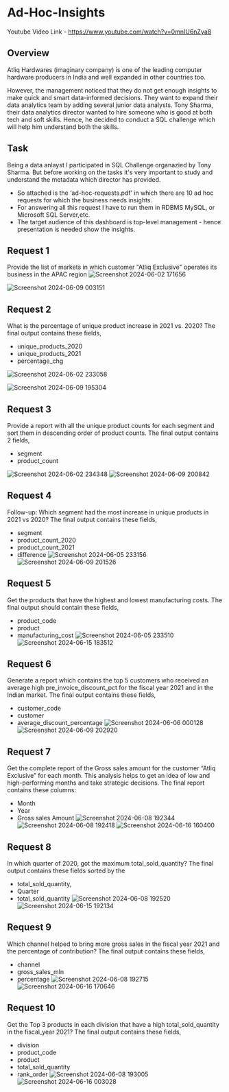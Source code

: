# Ad-Hoc-Insights

Youtube Video Link - https://www.youtube.com/watch?v=0mnIU6nZya8
## Overview
Atliq Hardwares (imaginary company) is one of the leading computer hardware producers in India and well expanded in other countries too.

However, the management noticed that they do not get enough insights to make quick and smart data-informed decisions. They want to expand their data analytics team by adding several junior data analysts. Tony Sharma, their data analytics director wanted to hire someone who is good at both tech and soft skills. Hence, he decided to conduct a SQL challenge which will help him understand both the skills.

## Task

Being a data anlayst I participated in SQL Challenge organazied by Tony Sharma. But before working on the tasks it's very important to study and understand the metadata which director has provided.
- So attached is the ‘ad-hoc-requests.pdf’ in which there are 10 ad hoc requests for which the business needs insights.
- For answering all this request I have to run them in RDBMS MySQL, or Microsoft SQL Server,etc.
- The target audience of this dashboard is top-level management - hence presentation is needed show the insights.

## Request 1

Provide the list of markets in which customer "Atliq Exclusive" operates its business in the APAC region
![Screenshot 2024-06-02 171656](https://github.com/TanmayTheAnalyst/Ad-Hoc-Insights/assets/153390240/de273d5f-b793-45a6-815d-c006cdbb5669)

![Screenshot 2024-06-09 003151](https://github.com/TanmayTheAnalyst/Ad-Hoc-Insights/assets/153390240/c7025ac6-e2ce-4c6a-9f62-938ebdd7f367)


## Request 2

What is the percentage of unique product increase in 2021 vs. 2020? The final output contains these fields,
- unique_products_2020
- unique_products_2021
- percentage_chg

![Screenshot 2024-06-02 233058](https://github.com/TanmayTheAnalyst/Ad-Hoc-Insights/assets/153390240/e1fafab0-c403-475e-8256-6c6d33d8a716)

![Screenshot 2024-06-09 195304](https://github.com/TanmayTheAnalyst/Ad-Hoc-Insights/assets/153390240/9722f95b-8e9e-49e4-a889-7c0687fc8edb)


## Request 3

Provide a report with all the unique product counts for each segment and sort them in descending order of product counts. The final output contains 2 fields,
- segment
- product_count

![Screenshot 2024-06-02 234348](https://github.com/TanmayTheAnalyst/Ad-Hoc-Insights/assets/153390240/f0b12882-bff1-4c0a-ab3e-dd92dc96d016)
![Screenshot 2024-06-09 200842](https://github.com/TanmayTheAnalyst/Ad-Hoc-Insights/assets/153390240/2e8ba6f1-2f0a-4aaa-aa2c-38fc7bd15518)


## Request 4

Follow-up: Which segment had the most increase in unique products in 2021 vs 2020? The final output contains these fields,
- segment
- product_count_2020
- product_count_2021
- difference
![Screenshot 2024-06-05 233156](https://github.com/TanmayTheAnalyst/Ad-Hoc-Insights/assets/153390240/453051b4-ca84-4087-a1a9-e8db251e756e)
![Screenshot 2024-06-09 201526](https://github.com/TanmayTheAnalyst/Ad-Hoc-Insights/assets/153390240/d6e2986f-3547-429b-949c-a83782f41ea0)

  

## Request 5

Get the products that have the highest and lowest manufacturing costs. The final output should contain these fields,
- product_code
- product
- manufacturing_cost
![Screenshot 2024-06-05 233510](https://github.com/TanmayTheAnalyst/Ad-Hoc-Insights/assets/153390240/b00530fb-5d8d-472c-8b35-d60f7accb952)
![Screenshot 2024-06-15 183512](https://github.com/TanmayTheAnalyst/Ad-Hoc-Insights/assets/153390240/310a2bb8-155e-4bad-a642-e57a63e1143b)



## Request 6

Generate a report which contains the top 5 customers who received an average high pre_invoice_discount_pct for the fiscal year 2021 and in the Indian market. The final output contains these fields,
- customer_code
- customer
- average_discount_percentage
![Screenshot 2024-06-06 000128](https://github.com/TanmayTheAnalyst/Ad-Hoc-Insights/assets/153390240/99845f43-af08-4fca-922c-92bf7db9f9f6)
![Screenshot 2024-06-09 202920](https://github.com/TanmayTheAnalyst/Ad-Hoc-Insights/assets/153390240/20f4c408-9578-4e14-b3b2-7d042fb25e1c)



## Request 7

Get the complete report of the Gross sales amount for the customer “Atliq Exclusive” for each month. This analysis helps to get an idea of low and high-performing months and take strategic decisions.
The final report contains these columns:
- Month
- Year
- Gross sales Amount
![Screenshot 2024-06-08 192344](https://github.com/TanmayTheAnalyst/Ad-Hoc-Insights/assets/153390240/09dc8bca-b734-4e60-a7a1-23259ad04f92)
![Screenshot 2024-06-08 192418](https://github.com/TanmayTheAnalyst/Ad-Hoc-Insights/assets/153390240/a2ff3765-4c6e-4e06-b59f-fb391088a47a)
![Screenshot 2024-06-16 160400](https://github.com/TanmayTheAnalyst/Ad-Hoc-Insights/assets/153390240/33c763bb-af1a-47e8-b3e9-00c0f6876c3c)



## Request 8

In which quarter of 2020, got the maximum total_sold_quantity? The final output contains these fields sorted by the 
- total_sold_quantity,
- Quarter
- total_sold_quantity
![Screenshot 2024-06-08 192520](https://github.com/TanmayTheAnalyst/Ad-Hoc-Insights/assets/153390240/ae560a09-6858-408d-bf7e-9d5cabd45e61)
![Screenshot 2024-06-15 192134](https://github.com/TanmayTheAnalyst/Ad-Hoc-Insights/assets/153390240/6796351b-8769-453c-afd0-53698a0bec73)



## Request 9

Which channel helped to bring more gross sales in the fiscal year 2021 and the percentage of contribution? The final output contains these fields,
- channel
- gross_sales_mln
- percentage
![Screenshot 2024-06-08 192715](https://github.com/TanmayTheAnalyst/Ad-Hoc-Insights/assets/153390240/5bf70a0c-6372-4973-a01e-180db5a61b45)
![Screenshot 2024-06-16 170646](https://github.com/TanmayTheAnalyst/Ad-Hoc-Insights/assets/153390240/10976474-146e-417d-b1a0-346ea434172a)



## Request 10

Get the Top 3 products in each division that have a high total_sold_quantity in the fiscal_year 2021? The final output contains these fields,
- division
- product_code
- product
- total_sold_quantity
- rank_order
![Screenshot 2024-06-08 193005](https://github.com/TanmayTheAnalyst/Ad-Hoc-Insights/assets/153390240/afa4505f-4556-4303-bb18-d0359fa8859c)
![Screenshot 2024-06-16 003028](https://github.com/TanmayTheAnalyst/Ad-Hoc-Insights/assets/153390240/0daa4a69-71fc-40d8-85ae-bfc0a84ebc00)



